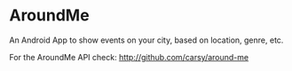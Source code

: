 AroundMe
========

An Android App to show events on your city, based on location, genre, etc.

For the AroundMe API check: http://github.com/carsy/around-me
